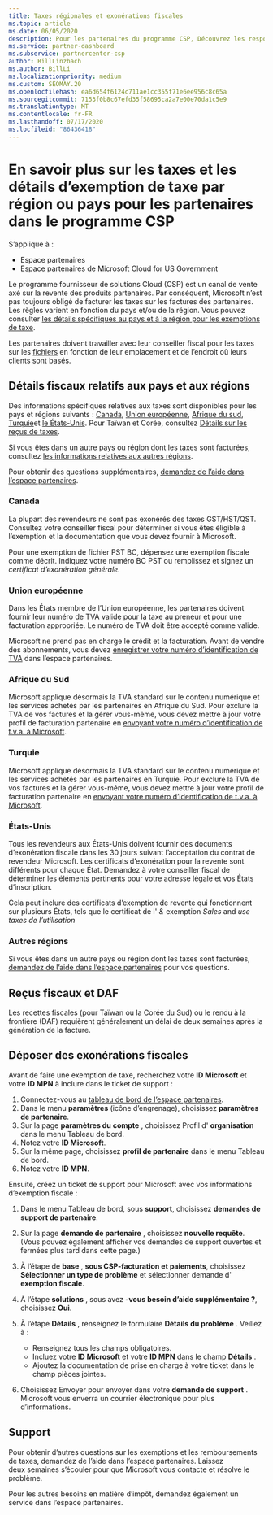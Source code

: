 ```yaml
---
title: Taxes régionales et exonérations fiscales
ms.topic: article
ms.date: 06/05/2020
description: Pour les partenaires du programme CSP, Découvrez les responsabilités fiscales par région, comment envoyer des exemptions de taxe pour les ventes de fournisseurs de solutions et comment obtenir un support technique pour les questions fiscales.
ms.service: partner-dashboard
ms.subservice: partnercenter-csp
author: BillLinzbach
ms.author: BillLi
ms.localizationpriority: medium
ms.custom: SEOMAY.20
ms.openlocfilehash: ea6d654f6124c711ae1cc355f71e6ee956c8c65a
ms.sourcegitcommit: 7153f0b8c67efd35f58695ca2a7e00e70da1c5e9
ms.translationtype: MT
ms.contentlocale: fr-FR
ms.lasthandoff: 07/17/2020
ms.locfileid: "86436418"
---
```

# <a name="read-about-taxes-and-tax-exemption-details-by-region-or-country-for-partners-in-the-csp-program"></a>En savoir plus sur les taxes et les détails d’exemption de taxe par région ou pays pour les partenaires dans le programme CSP

S’applique à :

- Espace partenaires
- Espace partenaires de Microsoft Cloud for US Government

Le programme fournisseur de solutions Cloud (CSP) est un canal de vente axé sur la revente des produits partenaires. Par conséquent, Microsoft n’est pas toujours obligé de facturer les taxes sur les factures des partenaires. Les règles varient en fonction du pays et/ou de la région. Vous pouvez consulter [les détails spécifiques au pays et à la région pour les exemptions de taxe](#country-and-region-tax-details).

Les partenaires doivent travailler avec leur conseiller fiscal pour les taxes sur les [fichiers](#file-tax-exemptions) en fonction de leur emplacement et de l’endroit où leurs clients sont basés.

## <a name="country-and-region-tax-details"></a>Détails fiscaux relatifs aux pays et aux régions

Des informations spécifiques relatives aux taxes sont disponibles pour les pays et régions suivants : [Canada](#canada), [Union européenne](#european-union), [Afrique du sud](#south-africa), [Turquie](#turkey)et [le États-Unis](#united-states). Pour Taïwan et Corée, consultez [Détails sur les reçus de taxes](#tax-receipts-and-daf).

Si vous êtes dans un autre pays ou région dont les taxes sont facturées, consultez [les informations relatives aux autres régions](#other-regions).

Pour obtenir des questions supplémentaires, [demandez de l’aide dans l’espace partenaires](#support).

### <a name="canada"></a>Canada

La plupart des revendeurs ne sont pas exonérés des taxes&nbsp;GST/HST/QST. Consultez votre conseiller fiscal pour déterminer si vous êtes éligible à l’exemption et la documentation que vous devez fournir à Microsoft.

Pour une exemption de fichier PST BC, dépensez une exemption fiscale comme décrit. Indiquez votre numéro BC&nbsp;PST ou remplissez et signez un *certificat d’exonération générale*.

### <a name="european-union"></a>Union européenne

Dans les États membre de l’Union européenne, les partenaires doivent fournir leur numéro de&nbsp;TVA valide pour la taxe au preneur et pour une facturation appropriée. Le numéro de&nbsp;TVA doit être accepté comme valide.

Microsoft ne prend pas en charge le crédit et la facturation. Avant de vendre des abonnements, vous devez [enregistrer votre numéro d’identification de TVA](organization-tax-info.md) dans l’espace partenaires.

### <a name="south-africa"></a>Afrique du Sud

Microsoft applique désormais la TVA standard sur le contenu numérique et les services achetés par les partenaires en Afrique du Sud. Pour exclure la TVA de vos factures et la gérer vous-même, vous devez mettre à jour votre profil de facturation partenaire en [envoyant votre numéro d’identification de t.v.a. à Microsoft](organization-tax-info.md).

### <a name="turkey"></a>Turquie

Microsoft applique désormais la TVA standard sur le contenu numérique et les services achetés par les partenaires en Turquie. Pour exclure la TVA de vos factures et la gérer vous-même, vous devez mettre à jour votre profil de facturation partenaire en [envoyant votre numéro d’identification de t.v.a. à Microsoft](organization-tax-info.md).

### <a name="united-states"></a>États-Unis

Tous les revendeurs aux États-Unis doivent fournir des documents d’exonération fiscale dans les 30&nbsp;jours suivant l’acceptation du contrat de revendeur Microsoft. Les certificats d’exonération pour la revente sont différents pour chaque État. Demandez à votre conseiller fiscal de déterminer les éléments pertinents pour votre adresse légale et vos États d’inscription.

Cela peut inclure des certificats d’exemption de revente qui fonctionnent sur plusieurs États, tels que le certificat de l' *&* exemption *Sales* and *use taxes de l’utilisation*

### <a name="other-regions"></a>Autres régions

Si vous êtes dans un autre pays ou région dont les taxes sont facturées, [demandez de l’aide dans l’espace partenaires](#support) pour vos questions.

## <a name="tax-receipts-and-daf"></a>Reçus fiscaux et DAF

Les recettes fiscales (pour Taïwan ou la Corée du Sud) ou le rendu à la frontière (DAF) requièrent généralement un délai de deux&nbsp;semaines après la génération de la facture.

## <a name="file-tax-exemptions"></a>Déposer des exonérations fiscales

Avant de faire une exemption de taxe, recherchez votre **ID Microsoft** et votre **ID MPN** à inclure dans le ticket de support :

1. Connectez-vous au [tableau de bord de l’espace partenaires](https://partner.microsoft.com/dashboard/).
2. Dans le menu **paramètres** (icône d’engrenage), choisissez **paramètres de partenaire**.
3. Sur la page **paramètres du compte** , choisissez Profil d' **organisation** dans le menu Tableau de bord.
4. Notez votre **ID Microsoft**.
5. Sur la même page, choisissez **profil de partenaire** dans le menu Tableau de bord.
6. Notez votre **ID MPN**.

Ensuite, créez un ticket de support pour Microsoft avec vos informations d’exemption fiscale :

1. Dans le menu Tableau de bord, sous **support**, choisissez **demandes de support de partenaire**.
2. Sur la page **demande de partenaire** , choisissez **nouvelle requête**. (Vous pouvez également afficher vos demandes de support ouvertes et fermées plus tard dans cette page.)
3. À l’étape de **base** , **sous CSP-facturation et paiements**, choisissez **Sélectionner un type de problème** et sélectionner demande d' **exemption fiscale**.
4. À l’étape **solutions** , sous avez **-vous besoin d’aide supplémentaire ?**, choisissez **Oui**.
5. À l’étape **Détails** , renseignez le formulaire **Détails du problème** . Veillez à :

    - Renseignez tous les champs obligatoires.
    - Incluez votre **ID Microsoft** et votre **ID MPN** dans le champ **Détails** .
    - Ajoutez la documentation de prise en charge à votre ticket dans le champ pièces jointes.

6. Choisissez Envoyer pour envoyer dans votre **demande de support** . Microsoft vous enverra un courrier électronique pour plus d’informations.

## <a name="support"></a>Support

Pour obtenir d’autres questions sur les exemptions et les remboursements de taxes, demandez de l’aide dans l’espace partenaires. Laissez deux&nbsp;semaines s’écouler pour que Microsoft vous contacte et résolve le problème.

Pour les autres besoins en matière d’impôt, demandez également un service dans l’espace partenaires.
